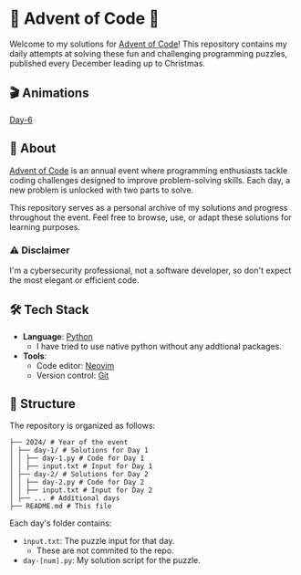 # 🎄 Advent of Code 🎄

Welcome to my solutions for [Advent of Code](https://adventofcode.com)! This repository contains my daily attempts at solving these fun and challenging programming puzzles, published every December leading up to Christmas.

## 🎬 Animations
[Day-6](./2024/day-6/animation.mp4)

## 📜 About

[Advent of Code](https://adventofcode.com) is an annual event where programming enthusiasts tackle coding challenges designed to improve problem-solving skills. Each day, a new problem is unlocked with two parts to solve.

This repository serves as a personal archive of my solutions and progress throughout the event. Feel free to browse, use, or adapt these solutions for learning purposes.

### ⚠️ Disclaimer

I'm a cybersecurity professional, not a software developer, so don't expect the most elegant or efficient code.

## 🛠 Tech Stack

- **Language**: [Python](https://www.python.org/)
    - I have tried to use native python without any addtional packages.
- **Tools**: 
  - Code editor: [Neovim](https://neovim.io/)
  - Version control: [Git](https://git-scm.com/)

## 📂 Structure

The repository is organized as follows:
```
├── 2024/ # Year of the event
│ ├── day-1/ # Solutions for Day 1
│ │ ├── day-1.py # Code for Day 1
│ │ ├── input.txt # Input for Day 1
│ ├── day-2/ # Solutions for Day 2 
│ │ ├── day-2.py # Code for Day 2
│ │ ├── input.txt # Input for Day 2
│ ├── ... # Additional days 
├── README.md # This file
```

Each day's folder contains:
- `input.txt`: The puzzle input for that day.
    - These are not commited to the repo.
- `day-[num].py`: My solution script for the puzzle.
